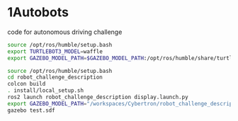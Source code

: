 # 1Autobots
code for autonomous driving challenge

```bash
source /opt/ros/humble/setup.bash
export TURTLEBOT3_MODEL=waffle
export GAZEBO_MODEL_PATH=$GAZEBO_MODEL_PATH:/opt/ros/humble/share/turtlebot3_gazebo/models
```

```bash
source /opt/ros/humble/setup.bash
cd robot_challenge_description
colcon build
. install/local_setup.sh
ros2 launch robot_challenge_description display.launch.py
export GAZEBO_MODEL_PATH="/workspaces/Cybertron/robot_challenge_description/gazebo/maps/"
gazebo test.sdf
```